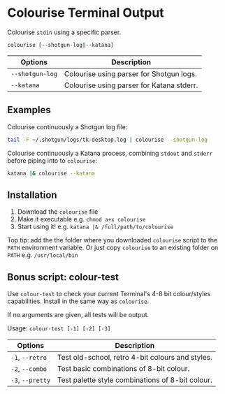 # Colourise Terminal Output

Colourise `stdin` using a specific parser.

```bash
colourise [--shotgun-log|--katana]
```

Options         | Description
----------------|------------------------------------------
`--shotgun-log` | Colourise using parser for Shotgun logs.
`--katana`      | Colourise using parser for Katana stderr.


## Examples

Colourise continuously a Shotgun log file:

```bash
tail -F ~/.shotgun/logs/tk-desktop.log | colourise --shotgun-log
```

Colourise continuously a Katana process, combining `stdout` and `stderr`
before piping into to `colourise`:

```bash
katana |& colourise --katana
```


## Installation

1. Download the `colourise` file
1. Make it executable e.g. `chmod a+x colourise`
1. Start using it! e.g. `katana |& /full/path/to/colourise`

Top tip: add the the folder where you downloaded `colourise` script to the
`PATH` environment variable. Or just copy `colourise` to an existing folder
on `PATH` e.g. `/usr/local/bin`


## Bonus script: colour-test

Use `colour-test` to check your current Terminal's 4-8 bit colour/styles
capabilities. Install in the same way as `colourise`.

If no arguments are given, all tests will be output.

Usage: `colour-test [-1] [-2] [-3]`

Options           | Description
------------------|------------------------------------------
`-1`, `--retro`   | Test old-school, retro 4-bit colours and styles.
`-2`, `--combo`   | Test basic combinations of 8-bit colour.
`-3`, `--pretty`  | Test palette style combinations of 8-bit colour.
